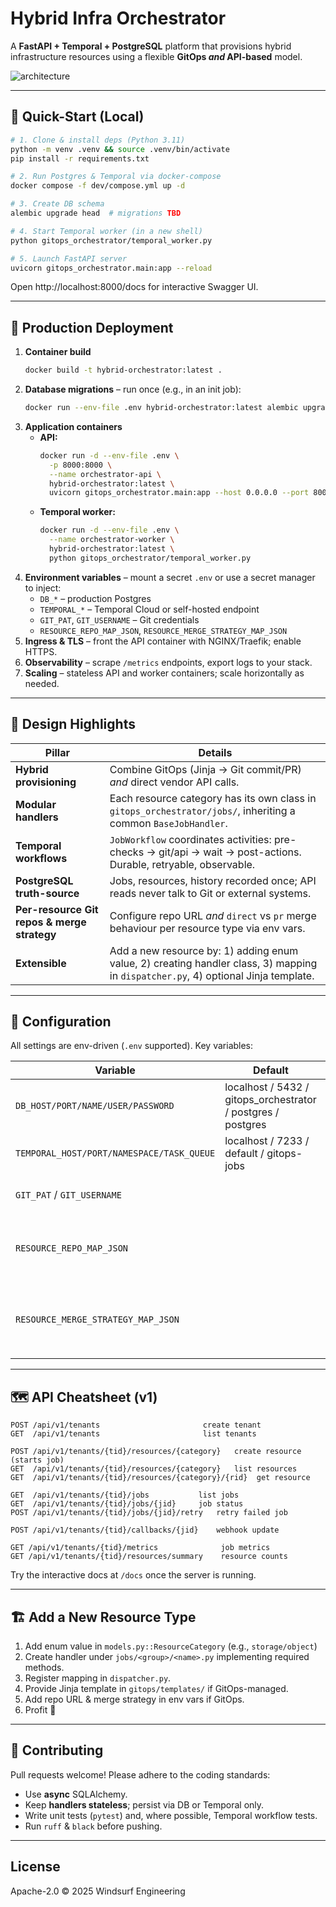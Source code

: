 # Hybrid Infra Orchestrator

A **FastAPI + Temporal + PostgreSQL** platform that provisions hybrid infrastructure resources using a flexible **GitOps _and_ API-based** model.

![architecture](docs/architecture.svg)

---

## 🚀 Quick-Start (Local)

```bash
# 1. Clone & install deps (Python 3.11)
python -m venv .venv && source .venv/bin/activate
pip install -r requirements.txt

# 2. Run Postgres & Temporal via docker-compose
docker compose -f dev/compose.yml up -d

# 3. Create DB schema
alembic upgrade head  # migrations TBD

# 4. Start Temporal worker (in a new shell)
python gitops_orchestrator/temporal_worker.py

# 5. Launch FastAPI server
uvicorn gitops_orchestrator.main:app --reload
```

Open http://localhost:8000/docs for interactive Swagger UI.

---

## 🏢 Production Deployment

1. **Container build**
   ```bash
   docker build -t hybrid-orchestrator:latest .
   ```
2. **Database migrations** – run once (e.g., in an init job):
   ```bash
   docker run --env-file .env hybrid-orchestrator:latest alembic upgrade head
   ```
3. **Application containers**
   * **API:**
     ```bash
     docker run -d --env-file .env \
       -p 8000:8000 \
       --name orchestrator-api \
       hybrid-orchestrator:latest \
       uvicorn gitops_orchestrator.main:app --host 0.0.0.0 --port 8000 --workers 4
     ```
   * **Temporal worker:**
     ```bash
     docker run -d --env-file .env \
       --name orchestrator-worker \
       hybrid-orchestrator:latest \
       python gitops_orchestrator/temporal_worker.py
     ```
4. **Environment variables** – mount a secret `.env` or use a secret manager to inject:
   * `DB_*` – production Postgres
   * `TEMPORAL_*` – Temporal Cloud or self-hosted endpoint
   * `GIT_PAT`, `GIT_USERNAME` – Git credentials
   * `RESOURCE_REPO_MAP_JSON`, `RESOURCE_MERGE_STRATEGY_MAP_JSON`
5. **Ingress & TLS** – front the API container with NGINX/Traefik; enable HTTPS.
6. **Observability** – scrape `/metrics` endpoints, export logs to your stack.
7. **Scaling** – stateless API and worker containers; scale horizontally as needed.


---

## 🧠 Design Highlights

| Pillar | Details |
|--------|---------|
| **Hybrid provisioning** | Combine GitOps (Jinja → Git commit/PR) _and_ direct vendor API calls. |
| **Modular handlers** | Each resource category has its own class in `gitops_orchestrator/jobs/`, inheriting a common `BaseJobHandler`. |
| **Temporal workflows** | `JobWorkflow` coordinates activities: pre-checks → git/api → wait → post-actions. Durable, retryable, observable. |
| **PostgreSQL truth-source** | Jobs, resources, history recorded once; API reads never talk to Git or external systems. |
| **Per-resource Git repos & merge strategy** | Configure repo URL _and_ `direct` vs `pr` merge behaviour per resource type via env vars. |
| **Extensible** | Add a new resource by: 1) adding enum value, 2) creating handler class, 3) mapping in `dispatcher.py`, 4) optional Jinja template. |

---

## 🔧 Configuration

All settings are env-driven (`.env` supported). Key variables:

| Variable | Default | Purpose |
|----------|---------|---------|
| `DB_HOST/PORT/NAME/USER/PASSWORD` | localhost / 5432 / gitops_orchestrator / postgres / postgres | Postgres connection |
| `TEMPORAL_HOST/PORT/NAMESPACE/TASK_QUEUE` | localhost / 7233 / default / gitops-jobs | Temporal |
| `GIT_PAT` / `GIT_USERNAME` |  | GitHub auth if required |
| `RESOURCE_REPO_MAP_JSON` |  | JSON mapping resource-group → repo URL |
| `RESOURCE_MERGE_STRATEGY_MAP_JSON` |  | JSON mapping resource-group → `"direct"` or `"pr"` |

---

## 🗺️ API Cheatsheet (v1)

```
POST /api/v1/tenants                       create tenant
GET  /api/v1/tenants                       list tenants

POST /api/v1/tenants/{tid}/resources/{category}   create resource (starts job)
GET  /api/v1/tenants/{tid}/resources/{category}   list resources
GET  /api/v1/tenants/{tid}/resources/{category}/{rid}  get resource

GET  /api/v1/tenants/{tid}/jobs           list jobs
GET  /api/v1/tenants/{tid}/jobs/{jid}     job status
POST /api/v1/tenants/{tid}/jobs/{jid}/retry   retry failed job

POST /api/v1/tenants/{tid}/callbacks/{jid}    webhook update

GET /api/v1/tenants/{tid}/metrics              job metrics
GET /api/v1/tenants/{tid}/resources/summary    resource counts
```

Try the interactive docs at `/docs` once the server is running.

---

## 🏗️ Add a New Resource Type

1. Add enum value in `models.py::ResourceCategory` (e.g., `storage/object`)
2. Create handler under `jobs/<group>/<name>.py` implementing required methods.
3. Register mapping in `dispatcher.py`.
4. Provide Jinja template in `gitops/templates/` if GitOps-managed.
5. Add repo URL & merge strategy in env vars if GitOps.
6. Profit 🚀

---

## 🤝 Contributing

Pull requests welcome! Please adhere to the coding standards:

* Use **async** SQLAlchemy.
* Keep **handlers stateless**; persist via DB or Temporal only.
* Write unit tests (`pytest`) and, where possible, Temporal workflow tests.
* Run `ruff` & `black` before pushing.

---

## License

Apache-2.0 © 2025 Windsurf Engineering
